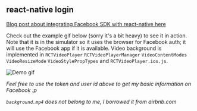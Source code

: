 ## react-native login

[Blog post about integrating Facebook SDK with react-native here](http://brentvatne.ca/facebook-login-with-react-native/)

Check out the example gif below (sorry it's a bit heavy) to see it in action. Note that it is in the simulator so it uses the browser for Facebook auth; it will use the Facebook app if it is available. Video background is implemented in `RCTVideoPlayer` `RCTVideoPlayerManager` `VideoContentModes` `VideoResizeMode` `VideoStylePropTypes` and `RCTVideoPlayer.ios.js`.

![Demo gif](https://github.com/brentvatne/facebook-login/blob/master/demo!.gif)

*Feel free to use the token and user id above to get my basic information on Facebook :p*

*`background.mp4` does not belong to me, I borrowed it from airbnb.com*
